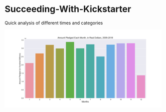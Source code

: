 # Succeeding-With-Kickstarter
Quick analysis of different times and categories


![alt text](graphs/graph_1.png "Test")
